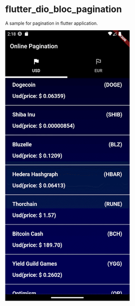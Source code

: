 # flutter_dio_bloc_pagination

A sample for pagination in flutter application.

<img src="https://raw.githubusercontent.com/esmaeil-ahmadipour/esmaeil-ahmadipour/main/upload/repositories/flutter_dio_bloc_pagination/GIF%208-19-2023%202-19-21%20PM.gif"/>

